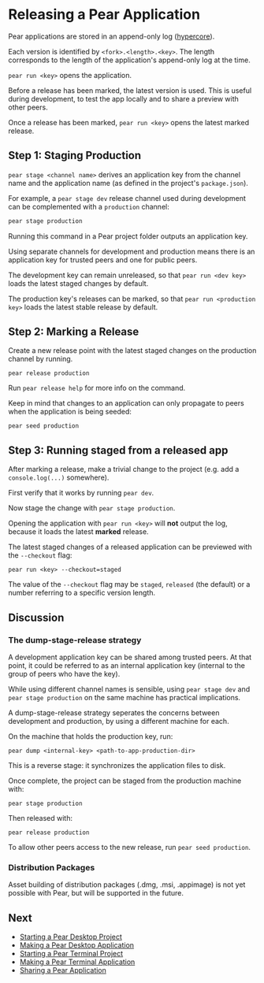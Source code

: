 # Releasing a Pear Application

Pear applications are stored in an append-only log ([hypercore](../building-blocks/hypercore.md)).

Each version is identified by `<fork>.<length>.<key>`. The length corresponds to the length of the application's append-only log at the time.

`pear run <key>` opens the application.

Before a release has been marked, the latest version is used. This is useful during development, to test the app locally and to share a preview with other peers.

Once a release has been marked, `pear run <key>` opens the latest marked release.

## Step 1: Staging Production

`pear stage <channel name>` derives an application key from the channel name and the application name (as defined in the project's `package.json`).

For example, a `pear stage dev` release channel used during development can be complemented with a `production` channel:

```sh
pear stage production
```

Running this command in a Pear project folder outputs an application key.

Using separate channels for development and production means there is an application key for trusted peers and one for public peers.

The development key can remain unreleased, so that `pear run <dev key>` loads the latest staged changes by default.

The production key's releases can be marked, so that `pear run <production key>` loads the latest stable release by default.

## Step 2: Marking a Release

Create a new release point with the latest staged changes on the production channel by running.

```
pear release production
```


Run `pear release help` for more info on the command.


Keep in mind that changes to an application can only propagate to peers when the application is being seeded:

```
pear seed production
```

## Step 3: Running staged from a released app

After marking a release, make a trivial change to the project (e.g. add a `console.log(...)` somewhere).

First verify that it works by running `pear dev`.

Now stage the change with `pear stage production`.

Opening the application with `pear run <key>` will **not** output the log, because it loads the latest **marked** release.

The latest staged changes of a released application can be previewed with the `--checkout` flag:

```
pear run <key> --checkout=staged
```

The value of the `--checkout` flag may be `staged`, `released` (the default) or a number referring to a specific version length.

## Discussion

### The dump-stage-release strategy

A development application key can be shared among trusted peers. At that point, it could be referred to as an internal application key (internal to the group of peers who have the key).

While using different channel names is sensible, using `pear stage dev` and `pear stage production` on the same machine has practical implications.

A dump-stage-release strategy seperates the concerns between development and production, by using a different machine for each.

On the machine that holds the production key, run:

```
pear dump <internal-key> <path-to-app-production-dir>
```

This is a reverse stage: it synchronizes the application files to disk.

Once complete, the project can be staged from the production machine with:

```
pear stage production
```

Then released with:

```
pear release production
```

To allow other peers access to the new release, run `pear seed production`.

### Distribution Packages

Asset building of distribution packages (.dmg, .msi, .appimage) is not yet possible with Pear, but will be supported in the future.

## Next

* [Starting a Pear Desktop Project](./starting-a-pear-desktop-project.md)
* [Making a Pear Desktop Application](./making-a-pear-desktop-app.md)
* [Starting a Pear Terminal Project](./starting-a-pear-terminal-project.md)
* [Making a Pear Terminal Application](./making-a-pear-terminal-app.md)
* [Sharing a Pear Application](./sharing-a-pear-app.md)
